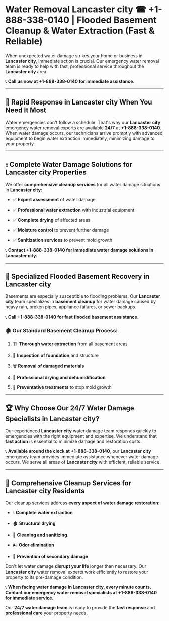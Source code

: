 # Water Removal Lancaster city ☎ +1-888-338-0140 | Flooded Basement Cleanup & Water Extraction (Fast & Reliable)

When unexpected water damage strikes your home or business in **Lancaster city**, immediate action is crucial. Our emergency water removal team is ready to help with fast, professional service throughout the **Lancaster city** area. 

📞 **Call us now at +1-888-338-0140 for immediate assistance.**
---
## 🚀 Rapid Response in Lancaster city When You Need It Most
Water emergencies don't follow a schedule. That's why our **Lancaster city** emergency water removal experts are available **24/7** at **+1-888-338-0140**. When water damage occurs, our technicians arrive promptly with advanced equipment to begin water extraction immediately, minimizing damage to your property.
---
## 💧 Complete Water Damage Solutions for Lancaster city Properties
We offer **comprehensive cleanup services** for all water damage situations in **Lancaster city**:
- ✅ **Expert assessment** of water damage  
- ✅ **Professional water extraction** with industrial equipment  
- ✅ **Complete drying** of affected areas  
- ✅ **Moisture control** to prevent further damage  
- ✅ **Sanitization services** to prevent mold growth  
📞 **Contact +1-888-338-0140 for immediate water damage solutions in Lancaster city.**
---
## 🌊 Specialized Flooded Basement Recovery in Lancaster city
Basements are especially susceptible to flooding problems. Our **Lancaster city** team specializes in **basement cleanup** for water damage caused by heavy rain, broken pipes, appliance failures, or sewer backups. 
📞 **Call +1-888-338-0140 for fast flooded basement assistance.**
### 🏚️ Our Standard Basement Cleanup Process:
1. 🏗️ **Thorough water extraction** from all basement areas  
2. 🔎 **Inspection of foundation** and structure  
3. 🗑️ **Removal of damaged materials**  
4. 💨 **Professional drying and dehumidification**  
5. 🚫 **Preventative treatments** to stop mold growth  
---
## 🏆 Why Choose Our 24/7 Water Damage Specialists in Lancaster city?
Our experienced **Lancaster city** water damage team responds quickly to emergencies with the right equipment and expertise. We understand that **fast action** is essential to minimize damage and restoration costs.
📞 **Available around the clock at +1-888-338-0140**, our **Lancaster city** emergency team provides immediate assistance whenever water damage occurs. We serve all areas of **Lancaster city** with efficient, reliable service.
---
## 🧹 Comprehensive Cleanup Services for Lancaster city Residents
Our cleanup services address **every aspect of water damage restoration**:
- 💧 **Complete water extraction**  
- 🏠 **Structural drying**  
- 🧼 **Cleaning and sanitizing**  
- 🌬️ **Odor elimination**  
- 🚫 **Prevention of secondary damage**  
Don't let water damage **disrupt your life** longer than necessary. Our **Lancaster city** water removal experts work efficiently to restore your property to its pre-damage condition.
📞 **When facing water damage in Lancaster city, every minute counts. Contact our emergency water removal specialists at +1-888-338-0140 for immediate service.**
Our **24/7 water damage team** is ready to provide the **fast response** and **professional care** your property needs.
